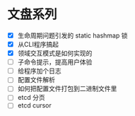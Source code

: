 # 文盘系列

- [x] 生命周期问题引发的 static hashmap 锁
- [x] 从CLI程序搞起
- [x] 领域交互模式是如何实现的
- [ ] 子命令提示，提高用户体验
- [ ] 给程序加个日志
- [ ] 配置文件解析
- [ ] 如何把配置文件打包到二进制文件里
- [ ] etcd 分页
- [ ] etcd cursor